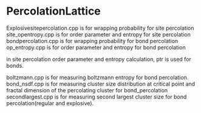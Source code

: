# PercolationLattice

Explosivesitepercolation.cpp is for wrapping probability for site percolation <br />
site_opentropy.cpp is for order parameter and entropy for site percolation <br />
bondpercolation.cpp is for wrapping probability for bond percolation <br />
op_entropy.cpp is for order parameter and entropy for bond percolation <br />

in site percolation order parameter and entropy calculation, ptr is used for bonds.

boltzmann.cpp is for measuring boltzmann entropy for bond percolation.
bond_nsdf.cpp is for measuring cluster size distribution at critical point and fractal dimension of the percolating cluster for bond_percolation
secondlargest.cpp is for measuring second largest cluster size for bond percolation(regular and explosive).
